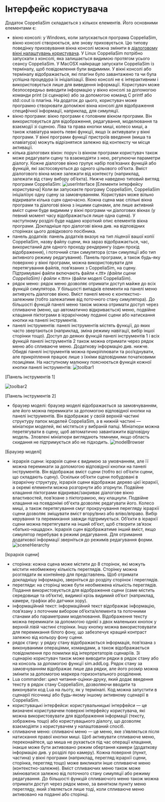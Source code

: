 #  Інтерфейс користувача #
Додаток CoppeliaSim складається з кількох елементів. Його основними елементами є:
+ вікно консолі: у Windows, коли запускається програма CoppeliaSim, вікно консолі створюється, але знову приховується. Цю типову поведінку приховування вікна консолі можна змінити в [діалоговому вікні налаштувань користувача](https://www.coppeliarobotics.com/helpFiles/en/settings.htm). У Linux CoppeliaSim потрібно запускати з консолі, яка залишається видимою протягом усього сеансу CoppeliaSim. У MacOSX найкраще запускати CoppeliaSim із терміналу, щоб повідомлення були видимими. У вікні консолі або терміналу відображається, які плагіни було завантажено та чи була успішна процедура їх ініціалізації. Вікно консолі не є інтерактивним і використовується лише для виведення інформації. Користувач може безпосередньо виводити інформацію у вікно консолі за допомогою команди print (зі сценарію) або за допомогою команд C printf або std::cout із плагіна. На додаток до цього, користувач може програмно створювати допоміжні вікна консолі для відображення специфічної інформації, наприклад, для симуляції.
+ вікно програми: вікно програми є головним вікном програми. Він використовується для відображення, редагування, моделювання та взаємодії зі сценою. Ліва та права кнопки миші, колесо миші, а також клавіатура мають певні функції, якщо їх активувати у вікні програми. У вікні програми функції пристроїв введення (миша та клавіатура) можуть відрізнятися залежно від контексту чи місця активації.
+ кілька діалогових вікон: поруч із вікном програми користувач також може редагувати сцену та взаємодіяти з нею, регулюючи параметри діалогу. Кожне діалогове вікно групує набір пов’язаних функцій або функцій, які застосовуються до одного цільового об’єкта. Вміст діалогового вікна може залежати від контексту (наприклад, залежати від стану вибору об’єкта).
Нижче наведено типовий вигляд програми CoppeliaSim:
![userInterface](userInterface.png)
                                           [Елементи інтерфейсу користувача]
Коли ви запускаєте програму CoppeliaSim, CoppeliaSim ініціалізує одну сцену за замовчуванням. Користувач може вільно відкривати кілька сцен одночасно. Кожна сцена має спільні вікна програми та діалогові вікна з іншими сценами, але лише активний вміст сцени буде видимим у вікні програми чи діалогових вікнах (у певний момент часу відображається лише одна сцена).
У наступному розділі буде надано короткий опис елементів вікна програми. Докладніше про діалогові вікна див. на відповідних сторінках цього довідкового посібника.
+ панель додатків: панель додатків вказує на тип ліцензії вашої копії CoppeliaSim, назву файлу сцени, яка зараз відображається, час, використаний для одного проходу рендерингу (один прохід відображення), і поточний стан симулятора (стан симуляції або тип активного режиму редагування). Панель програми, а також будь-яку поверхню у вікні програми, можна використовувати для перетягування файлів, пов’язаних з CoppeliaSim, на сцену. Підтримувані файли включають файли «*.ttt» (файли сцени CoppeliaSim) і файли «*.ttm» (файли моделі CoppeliaSim).
+ рядок меню: рядок меню дозволяє отримати доступ майже до всіх функцій симулятора. У більшості випадків елементи на панелі меню активують діалогове вікно. Вміст панелі меню є контекстно-залежним (тобто залежатиме від поточного стану симулятора). До більшості функцій панелі меню також можна отримати доступ через спливаюче (меню, що автоматично відкривається) меню, подвійне клацання піктограми в ієрархічному поданні сцени або натискання кнопки на панелі інструментів.
+ панелі інструментів: панелі інструментів містять функції, до яких часто звертаються (наприклад, зміна режиму навігації, вибір іншої сторінки тощо). Доступ до деяких функцій панелі інструментів 1 і всіх функцій панелі інструментів 2 також можна отримати через рядок меню або спливаюче меню. Додаткову інформацію див. нижче. Обидві панелі інструментів можна прикріплювати та роз’єднувати, але прикріплення працює лише з їхніми відповідними початковими позиціями. На наступному малюнку пояснюється функція кожної кнопки панелі інструментів:
![toolbar1](toolbar1.jpg)

[Панель інструментів 1]

![toolbar2](toolbar2.jpg)

[Панель інструментів 2]

+ браузер моделі: браузер моделі відображається за замовчуванням, але його можна перемикати за допомогою відповідної кнопки на панелі інструментів. Він відображає у своїй верхній частині структуру папок моделей CoppeliaSim, а в нижній частині — мініатюри моделей, які містяться у вибраній папці. Мініатюри можна перетягувати в сцену, щоб автоматично завантажити відповідну модель. Зловлені мініатюри виглядають темними, якщо область скидання не підтримується або не підходить.
![modelBrowser](modelBrowser.jpg)

[Браузер моделі]

+ ієрархія сцени: ієрархія сцени є видимою за умовчанням, але її можна перемикати за допомогою відповідної кнопки на панелі інструментів. Він відображає вміст сцени (тобто всі об’єкти сцени, що складають сцену). Оскільки об’єкти сцени побудовані в ієрархічну структуру, ієрархія сцени відображає дерево цієї ієрархії, а окремі елементи можна розгорнути або згорнути. Подвійне клацання піктограми відкриває/закриває діалогове вікно властивостей, пов’язане з піктограмою, яку клацнули. Подвійне клацання на псевдонімі об'єкта дозволяє редагувати його. Колесо миші, а також перетягування смуг прокручування перегляду ієрархії сцени дозволяє зміщувати вміст вгору/вниз або вліво/вправо. Вибір керування та перемикання завжди підтримується. Об’єкти в ієрархії сцени можна перетягувати на інший об’єкт, щоб створити зв’язок «батько-нащадок». Ієрархія сцен відображатиме інший вміст, якщо симулятор перебуває в режимі редагування. Для отримання додаткової інформації зверніться до режимів редагування форми.
![sceneHierarchy](sceneHierarchy.jpg)

[Ієрархія сцени]

+ сторінка: кожна сцена може містити до 8 сторінок, які можуть містити необмежену кількість переглядів. Сторінку можна розглядати як контейнер для представлень. Щоб отримати докладнішу інформацію, зверніться до розділу сторінок і переглядів.
+ перегляди: на сторінці може бути необмежена кількість переглядів. Подання використовується для відображення сцени (саме містить середовище та об’єкти), видимої крізь видимий об’єкт (наприклад, камери, графіки або датчики зору).
+ інформаційний текст: інформаційний текст відображає інформацію, пов’язану з поточним вибором об’єкта/елемента та поточними станами або параметрами моделювання. Відображення тексту можна перемикати за допомогою однієї з двох маленьких кнопок у верхній лівій частині сторінки. Іншу кнопку можна використовувати для перемикання білого фону, що забезпечує кращий контраст залежно від кольору фону сцени.
+ рядок стану: у рядку стану відображається інформація, пов’язана з виконуваними операціями, командами, а також відображається повідомлення про помилки від інтерпретаторів сценаріїв. Зі сценарію користувач також може виводити рядки в рядок стану або на консоль за допомогою функції sim.addLog. Рядок стану за замовчуванням відображає лише два рядки, але його розмір можна змінити за допомогою маркера горизонтального розділення.
+ Lua commander: цикл читання-оцінки-друку, який додає введення тексту в рядок стану CoppeliaSim, дозволяючи вводити та виконувати код Lua на льоту, як у терміналі. Код можна запустити в сценарії пісочниці або будь-якому іншому активному сценарії в CoppeliaSim.
+ користувацькі інтерфейси: користувальницькі інтерфейси — це визначені користувачем поверхні інтерфейсу користувача, які можна використовувати для відображення інформації (тексту, зображень тощо) або користувацького діалогу, що дозволяє взаємодіяти з користувачем у налаштований спосіб.
+ спливаюче меню: спливаючі меню — це меню, яке з’являється після натискання правої кнопки миші. Щоб активувати спливаюче меню, переконайтеся, що миша не рухається під час операції клацання, інакше може бути активовано режим обертання камери (додаткову інформацію див. у розділі про камеру). Кожна поверхня (пункт, частина) у вікні програми (наприклад, перегляд ієрархії сцени, сторінка, перегляд тощо) може викликати інше спливаюче меню (контекстно-залежне). Вміст спливаючих меню також може змінюватися залежно від поточного стану симуляції або режиму редагування. До більшості функцій спливаючого меню також можна отримати доступ через рядок меню, за винятком пункту меню перегляду, який з’являється лише тоді, коли спливаюче меню активовано на поданні або сторінці.
